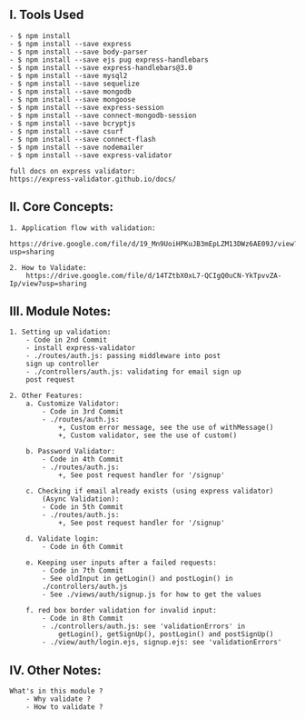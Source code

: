 ## I. Tools Used

    - $ npm install
    - $ npm install --save express
    - $ npm install --save body-parser
    - $ npm install --save ejs pug express-handlebars
    - $ npm install --save express-handlebars@3.0
    - $ npm install --save mysql2
    - $ npm install --save sequelize
    - $ npm install --save mongodb
    - $ npm install --save mongoose
    - $ npm install --save express-session
    - $ npm install --save connect-mongodb-session
    - $ npm install --save bcryptjs
    - $ npm install --save csurf
    - $ npm install --save connect-flash
    - $ npm install --save nodemailer
    - $ npm install --save express-validator

    full docs on express validator:
    https://express-validator.github.io/docs/

## II. Core Concepts:

    1. Application flow with validation:
        https://drive.google.com/file/d/19_Mn9UoiHPKuJB3mEpLZM13DWz6AE09J/view?usp=sharing

    2. How to Validate:
        https://drive.google.com/file/d/14TZtbX0xL7-QCIgQ0uCN-YkTpvvZA-Ip/view?usp=sharing

## III. Module Notes:

    1. Setting up validation:
        - Code in 2nd Commit
        - install express-validator
        - ./routes/auth.js: passing middleware into post
        sign up controller
        - ./controllers/auth.js: validating for email sign up
        post request

    2. Other Features:
        a. Customize Validator:
            - Code in 3rd Commit
            - ./routes/auth.js:
                +, Custom error message, see the use of withMessage()
                +, Custom validator, see the use of custom()

        b. Password Validator:
            - Code in 4th Commit
            - ./routes/auth.js:
                +, See post request handler for '/signup'

        c. Checking if email already exists (using express validator)
            (Async Validation):
            - Code in 5th Commit
            - ./routes/auth.js:
                +, See post request handler for '/signup'

        d. Validate login:
            - Code in 6th Commit

        e. Keeping user inputs after a failed requests:
            - Code in 7th Commit
            - See oldInput in getLogin() and postLogin() in
            ./controllers/auth.js
            - See ./views/auth/signup.js for how to get the values

        f. red box border validation for invalid input:
            - Code in 8th Commit
            - ./controllers/auth.js: see 'validationErrors' in
                getLogin(), getSignUp(), postLogin() and postSignUp()
            - ./view/auth/login.ejs, signup.ejs: see 'validationErrors'

## IV. Other Notes:

    What's in this module ?
        - Why validate ?
        - How to validate ?
